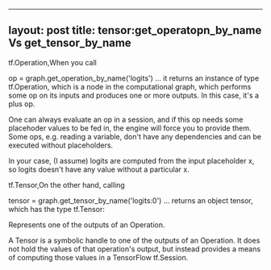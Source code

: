 
---
layout: post
title: tensor:get_operatopn_by_name Vs get_tensor_by_name
---


tf.Operation,When you call

op = graph.get_operation_by_name('logits')
... it returns an instance of type tf.Operation, which is a node in the computational graph, which performs some op on its inputs and produces one or more outputs. In this case, it's a plus op.

One can always evaluate an op in a session, and if this op needs some placehoder values to be fed in, the engine will force you to provide them. Some ops, e.g. reading a variable, don't have any dependencies and can be executed without placeholders.

In your case, (I assume) logits are computed from the input placeholder x, so logits doesn't have any value without a particular x.



tf.Tensor,On the other hand, calling

tensor = graph.get_tensor_by_name('logits:0')
... returns an object tensor, which has the type tf.Tensor:

Represents one of the outputs of an Operation.

A Tensor is a symbolic handle to one of the outputs of an Operation. It does not hold the values of that operation's output, but instead provides a means of computing those values in a TensorFlow tf.Session.
